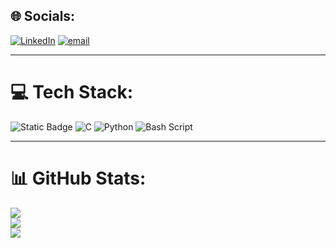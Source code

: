 
## 🌐 Socials:
[![LinkedIn](https://img.shields.io/badge/LinkedIn-%230077B5.svg?logo=linkedin&logoColor=white)](https://www.linkedin.com/in/omkar-bhat/) [![email](https://img.shields.io/badge/Email-D14836?logo=gmail&logoColor=white)](mailto:omkarbhat2003@mail.com) 

---
# 💻 Tech Stack:
![Static Badge](https://img.shields.io/badge/Linux-white?style=for-the-badge&logo=Linux&color=black) ![C](https://img.shields.io/badge/c-%2300599C.svg?style=for-the-badge&logo=c&logoColor=white) ![Python](https://img.shields.io/badge/python-3670A0?style=for-the-badge&logo=python&logoColor=ffdd54) ![Bash Script](https://img.shields.io/badge/bash_script-%23121011.svg?style=for-the-badge&logo=gnu-bash&logoColor=white)

---
# 📊 GitHub Stats:
![](https://github-readme-stats.vercel.app/api?username=OmkarBhat08&theme=tokyonight&hide_border=false&include_all_commits=true&count_private=true)<br/>
![](https://nirzak-streak-stats.vercel.app/?user=OmkarBhat08&theme=tokyonight&hide_border=false)<br/>
![](https://github-readme-stats.vercel.app/api/top-langs/?username=OmkarBhat08&theme=tokyonight&hide_border=false&include_all_commits=true&count_private=true&layout=compact)
